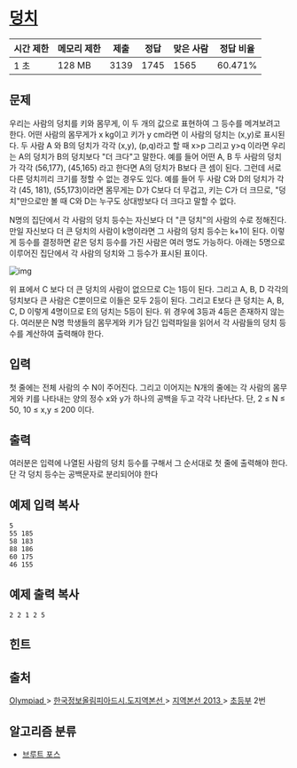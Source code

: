 # [덩치](https://www.acmicpc.net/problem/7568)

| 시간 제한 | 메모리 제한 | 제출   | 정답   | 맞은 사람 | 정답 비율   |
| ----- | ------ | ---- | ---- | ----- | ------- |
| 1 초   | 128 MB | 3139 | 1745 | 1565  | 60.471% |

## 문제

우리는 사람의 덩치를 키와 몸무게, 이 두 개의 값으로 표현하여 그 등수를 메겨보려고 한다. 어떤 사람의 몸무게가 x kg이고 키가 y cm라면 이 사람의 덩치는 (x,y)로 표시된다. 두 사람 A 와 B의 덩치가 각각 (x,y), (p,q)라고 할 때 x>p 그리고 y>q 이라면 우리는 A의 덩치가 B의 덩치보다 "더 크다"고 말한다. 예를 들어 어떤 A, B 두 사람의 덩치가 각각 (56,177), (45,165) 라고 한다면 A의 덩치가 B보다 큰 셈이 된다. 그런데 서로 다른 덩치끼리 크기를 정할 수 없는 경우도 있다. 예를 들어 두 사람 C와 D의 덩치가 각각 (45, 181), (55,173)이라면 몸무게는 D가 C보다 더 무겁고, 키는 C가 더 크므로, "덩치"만으로만 볼 때 C와 D는 누구도 상대방보다 더 크다고 말할 수 없다.

N명의 집단에서 각 사람의 덩치 등수는 자신보다 더 "큰 덩치"의 사람의 수로 정해진다. 만일 자신보다 더 큰 덩치의 사람이 k명이라면 그 사람의 덩치 등수는 k+1이 된다. 이렇게 등수를 결정하면 같은 덩치 등수를 가진 사람은 여러 명도 가능하다. 아래는 5명으로 이루어진 집단에서 각 사람의 덩치와 그 등수가 표시된 표이다.

![img](https://www.acmicpc.net/upload/images/dc.png)

위 표에서 C 보다 더 큰 덩치의 사람이 없으므로 C는 1등이 된다. 그리고 A, B, D 각각의 덩치보다 큰 사람은 C뿐이므로 이들은 모두 2등이 된다. 그리고 E보다 큰 덩치는 A, B, C, D 이렇게 4명이므로 E의 덩치는 5등이 된다. 위 경우에 3등과 4등은 존재하지 않는다. 여러분은 N명 학생들의 몸무게와 키가 담긴 입력파일을 읽어서 각 사람들의 덩치 등수를 계산하여 출력해야 한다.

## 입력

첫 줄에는 전체 사람의 수 N이 주어진다. 그리고 이어지는 N개의 줄에는 각 사람의 몸무게와 키를 나타내는 양의 정수 x와 y가 하나의 공백을 두고 각각 나타난다. 단, 2 ≤ N ≤ 50, 10 ≤ x,y ≤ 200 이다.

## 출력

여러분은 입력에 나열된 사람의 덩치 등수를 구해서 그 순서대로 첫 줄에 출력해야 한다. 단 각 덩치 등수는 공백문자로 분리되어야 한다

## 예제 입력 복사

```
5
55 185
58 183
88 186
60 175
46 155

```

## 예제 출력 복사

```
2 2 1 2 5

```

## 힌트

## 출처

[Olympiad ](https://www.acmicpc.net/category/2)> [한국정보올림피아드시․도지역본선 ](https://www.acmicpc.net/category/57)> [지역본선 2013 ](https://www.acmicpc.net/category/214)> [초등부](https://www.acmicpc.net/category/detail/912) 2번

## 알고리즘 분류

- [브루트 포스](https://www.acmicpc.net/problem/tag/%EB%B8%8C%EB%A3%A8%ED%8A%B8%20%ED%8F%AC%EC%8A%A4)